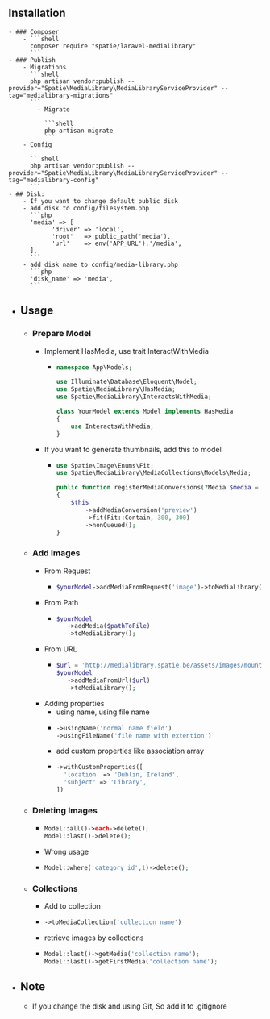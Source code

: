 ## Installation
	- ### Composer
		- ```shell
		  composer require "spatie/laravel-medialibrary"
		  ```
	- ### Publish
		- Migrations
		  ```shell
		  php artisan vendor:publish --provider="Spatie\MediaLibrary\MediaLibraryServiceProvider" --tag="medialibrary-migrations"
		  ```
			- Migrate
			  
			  ```shell
			  php artisan migrate
			  ```
		- Config
		  
		  ```shell
		  php artisan vendor:publish --provider="Spatie\MediaLibrary\MediaLibraryServiceProvider" --tag="medialibrary-config"
		  ```
	- ## Disk:
		- If you want to change default public disk
		- add disk to config/filesystem.php
		  ```php
		  'media' => [
		    	'driver' => 'local',
		    	'root'   => public_path('media'),
		    	'url'    => env('APP_URL').'/media',
		  ],
		  ```
		- add disk name to config/media-library.php
		  ```php
		  'disk_name' => 'media',
		  ```
- ## Usage
	- ### Prepare Model
		- Implement HasMedia, use trait InteractWithMedia
			- ```php
			  namespace App\Models;
			  
			  use Illuminate\Database\Eloquent\Model;
			  use Spatie\MediaLibrary\HasMedia;
			  use Spatie\MediaLibrary\InteractsWithMedia;
			  
			  class YourModel extends Model implements HasMedia
			  {
			      use InteractsWithMedia;
			  }
			  ```
		- If you want to generate thumbnails, add this to model
			- ```php
			  use Spatie\Image\Enums\Fit;
			  use Spatie\MediaLibrary\MediaCollections\Models\Media;
			  
			  public function registerMediaConversions(?Media $media = null): void
			  {
			      $this
			          ->addMediaConversion('preview')
			          ->fit(Fit::Contain, 300, 300)
			          ->nonQueued();
			  }
			  ```
	- ### Add Images
		- From Request
			- ```php
			  $yourModel->addMediaFromRequest('image')->toMediaLibrary();
			  ```
		- From Path
			- ```php
			  $yourModel
			     ->addMedia($pathToFile)
			     ->toMediaLibrary();
			  ```
		- From URL
			- ```php
			  $url = 'http://medialibrary.spatie.be/assets/images/mountain.jpg';
			  $yourModel
			     ->addMediaFromUrl($url)
			     ->toMediaLibrary();
			  ```
		- Adding properties
			- using name, using file name
			- ```php
			  ->usingName('normal name field')
			  ->usingFileName('file name with extention')
			  ```
			- add custom properties like association array
			- ```php
			  ->withCustomProperties([
			    'location' => 'Dublin, Ireland',
			    'subject' => 'Library',
			  ])
			  ```
	- ### Deleting Images
		- ```php
		  Model::all()->each->delete();
		  Model::last()->delete();
		  ```
		- Wrong usage
		- ```php
		  Model::where('category_id',1)->delete();
		  ```
	- ### Collections
		- Add to collection
		- ```php
		  ->toMediaCollection('collection name')
		  ```
		- retrieve images by collections
		- ```php
		  Model::last()->getMedia('collection name');
		  Model::last()->getFirstMedia('collection name');	
		  ```
- ## Note
	- If you change the disk and using Git, So add it to .gitignore
	  
	  ```.gitignore
	  ```